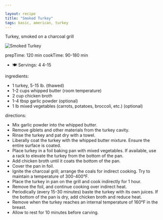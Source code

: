 ```yaml
---

layout: recipe
title: "Smoked Turkey"
tags: basic, american, turkey
---
```


Turkey, smoked on a charcoal grill

![Smoked Turkey](/recipes/pix/turkey-smoked-1.webp)

prepTime: 120 min
cookTime: 90-180 min
- 🍽️ Servings: 4 4-15

ingredients:
- 1 turkey, 5-15 lb. (thawed)
- 1-2 cups whipped butter (room temperature)
- 2 cup chicken broth
- 1-4 tbsp garlic powder (optional)
- 1 lb mixed vegetables (carrots, potatoes, broccoli, etc.) (optional)

directions:
- Mix garlic powder into the whipped butter.
- Remove giblets and other materials from the turkey cavity.
- Rinse the turkey and pat dry with a towel.
- Liberally coat the turkey with the whipped butter mixture. Ensure the entire surface is coated.
- Place turkey in a foil baking pan with mixed vegetables. If available, use a rack to elevate the turkey from the bottom of the pan.
- Add chicken broth until it coats the bottom of the pan.
- Cover the pan in foil.
- Ignite the charcoal grill; arrange the coals for indirect cooking. Try to maintain a temperature of 300-400°F.
- Place the turkey in pan on the grill and cook indirectly for 1 hour.
- Remove the foil, and continue cooking over indirect heat.
- Periodically (every 15-30 minutes) baste the turkey with its own juices. If the bottom of the pan is dry, add chicken broth and reduce heat.
- Remove when the turkey reaches an internal temperature of 160°F in the breast.
- Allow to rest for 10 minutes before carving.
